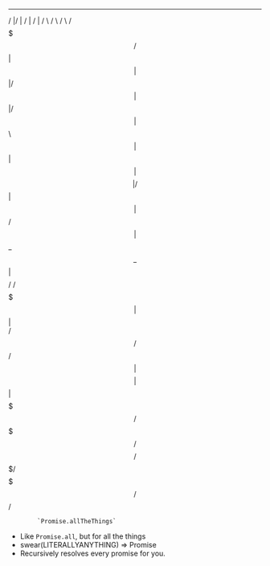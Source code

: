   _______  __   __   __   ______    ______    ______  
 /       |/  | /  | /  | /      \  /      \  /      \ 
/$$$$$$$/ $$ | $$ | $$ |/$$$$$$  | $$$$$$  |/$$$$$$  |
$$      \ $$ | $$ | $$ |$$    $$ | /    $$ |$$ |  $$/ 
 $$$$$$  |$$ \_$$ \_$$ |$$$$$$$$/ /$$$$$$$ |$$ |      
/     $$/ $$   $$   $$/ $$       |$$    $$ |$$ |      
$$$$$$$/   $$$$$/$$$$/   $$$$$$$/  $$$$$$$/ $$/       

            `Promise.allTheThings`

* Like `Promise.all`, but for all the things
* swear(LITERALLYANYTHING) => Promise
* Recursively resolves every promise for you.
